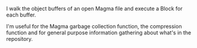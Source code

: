 I walk the object buffers of an open Magma file and execute a Block for each buffer.

I'm useful for the Magma garbage collection function, the compression function and for general purpose information gathering about what's in the repository.